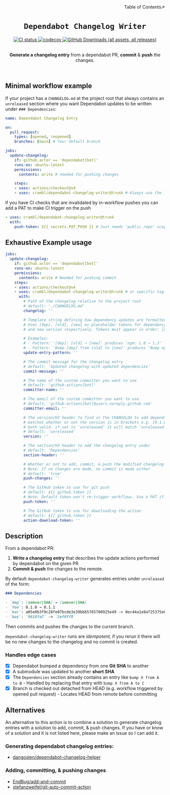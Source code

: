 <div align=right>Table of Contents↗️</div>

<h1 align=center><code>Dependabot Changelog Writer</code></h1>

<div align=center>
  <a href=https://github.com/CramBL/dependabot-changelog-writer/actions>
    <img src=https://github.com/CramBL/dependabot-changelog-writer/actions/workflows/CI.yml/badge.svg alt="CI status">
  </a>
  <a href=https://codecov.io/github/CramBL/dependabot-changelog-writer>
    <img src=https://codecov.io/github/CramBL/dependabot-changelog-writer/graph/badge.svg?token=YBFSKWY0HI alt=codecov>
  </a><a href=https://github.com/CramBL/dependabot-changelog-writer/releases>
    <img src=https://img.shields.io/github/downloads/CramBL/dependabot-changelog-writer/total alt="GitHub Downloads (all assets, all releases)">
  </a>

<br>
<br>

<b>Generate a changelog entry</b> from a dependabot PR, <b>commit</b> & <b>push</b> the changes.

</div>

<br>

## Minimal workflow example

If your project has a `CHANGELOG.md` at the project root that always contains an `unreleased` section where you want Dependabot updates to be written under `### Dependencies`:

```yaml
name: Dependabot Changelog Entry

on:
  pull_request:
    types: [opened, reopened]
    branches: [main] # Your default branch

jobs:
  update-changelog:
    if: github.actor == 'dependabot[bot]'
    runs-on: ubuntu-latest
    permissions:
      contents: write # needed for pushing changes

    steps:
    - uses: actions/checkout@v4
    - uses: crambl/dependabot-changelog-writer@trunk # Always use the latest RELEASED version of this action
```

If you have CI checks that are invalidated by in-workflow pushes you can add a PAT to make CI trigger on the push

```yaml
- uses: crambl/dependabot-changelog-writer@trunk
  with:
    push-token: ${{ secrets.PAT_PUSH }} # Just needs 'public_repo' scope if your repo is public otherwise needs 'repo'
```

## Exhaustive Example usage

```yaml
jobs:
  update-changelog:
    if: github.actor == 'dependabot[bot]'
    runs-on: ubuntu-latest
    permissions:
      contents: write # Needed for pushing commit
    steps:
    - uses: actions/checkout@v4
    - uses: crambl/dependabot-changelog-writer@trunk # or specific tag
      with:
        # Path of the changelog relative to the project root
        # default: './CHANGELOG.md'
        changelog: ''

        # Template string defining how dependency updates are formatted in changelog entries.
        # Uses [dep], [old], [new] as placeholder tokens for dependency name, old version, 
        # and new version respectively. Tokens must appear in order: [dep], [old], [new].

        # Examples:
        # - Pattern: '[dep]: [old] → [new]' produces 'npm: 1.0 → 1.2'
        # - Pattern: 'Bump [dep] from [old] to [new]' produces 'Bump npm from 1.0 to 1.2'
        update-entry-pattern: ''

        # The commit message for the changelog entry
        # default: 'Updated changelog with updated dependencies'
        commit-message: ''

        # The name of the custom committer you want to use
        # default: 'github-actions[bot]'
        committer-name: ''

        # The email of the custom committer you want to use
        # default: 'github-actions[bot]@users.noreply.github.com'
        committer-email: ''

        # The version/H2 header to find in the CHANGELOG to add dependabot entries to
        # matches whether or not the version is in brackets e.g. [0.1.0] and 0.1.0 are
        # both valid. if set to 'unreleased' it will match 'unreleased' case-insensitive.
        # default: 'unreleased'
        version: ''

        # The section/H3 header to add the changelog entry under
        # default: 'Dependencies'
        section-header: ''

        # Whether or not to add, commit, & push the modified changelog
        # Note: If no changes are made, no commit is made either
        # default: 'true'
        push-changes: ''

        # The GitHub token to use for git push
        # default: ${{ github.token }}
        # Note: Default token won't re-trigger workflows. Use a PAT if workflows should be re-triggered
        push-token: ''

        # The GitHub token to use for downloading the action
        # default: ${{ github.token }}
        action-download-token: ''
```

## Description

From a dependabot PR:

1. **Write a changelog entry** that describes the update actions performed by dependabot on the given PR
2. **Commit & push** the changes to the remote.

By default `dependabot-changelog-writer` generates entries under `unreleased` of the form:

```markdown
### Dependencies

- `dep`: [semver|SHA] → [semver|SHA]
- `foo`: 0.1.0 → 0.1.1
- `bar`: a05e0b3f9c28fe07bcde3e39bbb5765700925e49 -> 0ec44a1a9af25375e675218f48f0aaa1026ffc6d
- `baz`: `9618fa7` -> `2ef0ff8`
```

Then commits and pushes the changes to the current branch.

`dependabot-changelog-writer` runs are _idempotent_, if you rerun it there will be no new changes to the changelog and no commit is created.

### Handles edge cases

- [x] Dependabot bumped a dependency from one **Git SHA** to another
- [x] A submodule was updated to another **short SHA**
- [x] The `Dependencies` section already contains an entry like `bump X from A to B` - Handled by replacing that entry with `bump X from A to C`
- [x] Branch is checked out detached from HEAD (e.g. workflow triggered by opened pull request) - Locates HEAD from remote before committing

## Alternatives

An alternative to this action is to combine a solution to generate changelog entries with a solution to add, commit, & push changes. If you have or know of a solution and it is not listed here, please make an issue so I can add it.

###  Generating dependabot changelog entries:

- [dangoslen/dependabot-changelog-helper](https://github.com/dangoslen/dependabot-changelog-helper)

### Adding, committing, & pushing changes

- [EndBug/add-and-commit](https://github.com/EndBug/add-and-commit/)
- [stefanzweifel/git-auto-commit-action](https://github.com/stefanzweifel/git-auto-commit-action)
